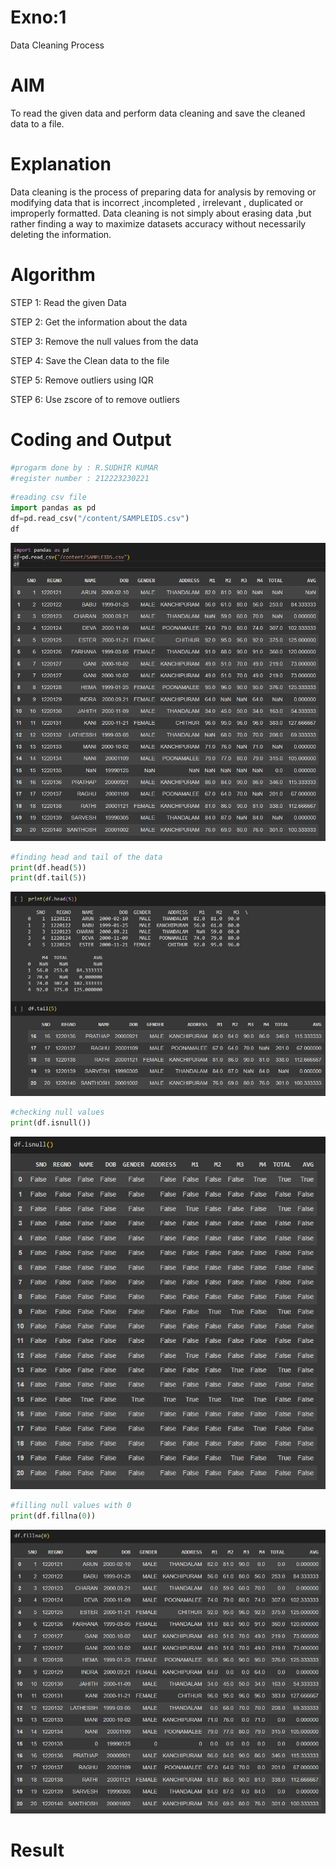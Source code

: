 # Exno:1
Data Cleaning Process

# AIM
To read the given data and perform data cleaning and save the cleaned data to a file.

# Explanation
Data cleaning is the process of preparing data for analysis by removing or modifying data that is incorrect ,incompleted , irrelevant , duplicated or improperly formatted. Data cleaning is not simply about erasing data ,but rather finding a way to maximize datasets accuracy without necessarily deleting the information.

# Algorithm
STEP 1: Read the given Data

STEP 2: Get the information about the data

STEP 3: Remove the null values from the data

STEP 4: Save the Clean data to the file

STEP 5: Remove outliers using IQR

STEP 6: Use zscore of to remove outliers

# Coding and Output
```python
#progarm done by : R.SUDHIR KUMAR
#register number : 212223230221
```
```python
#reading csv file
import pandas as pd
df=pd.read_csv("/content/SAMPLEIDS.csv")
df
```
![pic](read.png)
```python
#finding head and tail of the data
print(df.head(5))
print(df.tail(5))
```
![pic](hf.png)
```python
#checking null values
print(df.isnull())
```
![pic](isnull.png)
```python
#filling null values with 0
print(df.fillna(0))
```
![pic](fnull.png)
# Result
